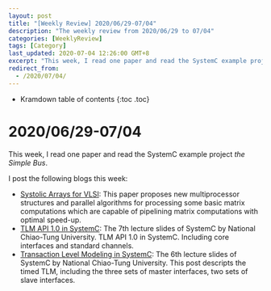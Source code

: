 ```yaml
---
layout: post
title: "[Weekly Review] 2020/06/29-07/04"
description: "The weekly review from 2020/06/29 to 07/04"
categories: [WeeklyReview]
tags: [Category]
last_updated: 2020-07-04 12:26:00 GMT+8
excerpt: "This week, I read one paper and read the SystemC example project the Simple Bus."
redirect_from:
  - /2020/07/04/
---
```


* Kramdown table of contents
{:toc .toc}
# 2020/06/29-07/04

This week, I read one paper and read the SystemC example project *the Simple Bus*.

I post the following blogs this week:

+ [Systolic Arrays for VLSI](https://singularitykchen.github.io/blog/2020/07/04/Read-Paper-Systolic-Arrays-for-VLSI/): This paper proposes new multiprocessor structures and parallel  algorithms for processing some basic matrix computations which are  capable of pipelining matrix computations with optimal speed-up.
+ [TLM API 1.0 in SystemC](https://singularitykchen.github.io/blog/2020/07/03/Emulate-TLM-API/): The 7th lecture slides of SystemC by National Chiao-Tung University. TLM API 1.0 in SystemC. Including core interfaces and standard channels.
+ [Transaction Level Modeling in SystemC](https://singularitykchen.github.io/blog/2020/06/29/Emulate-Transaction-Level-Modeling-in-SystemC/): The 6th lecture slides of SystemC by National Chiao-Tung University. This post descripts the timed TLM, including the three sets of master interfaces, two sets of slave interfaces.